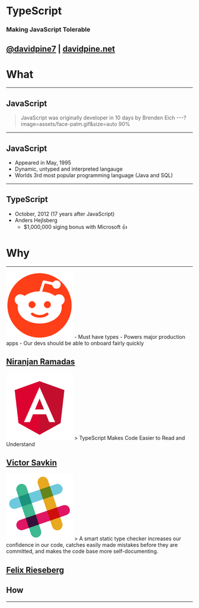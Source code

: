 # TypeScript
### Making JavaScript Tolerable
[@davidpine7](https://twitter.com/davidpine7) | [davidpine.net](http://davidpine.net/)
---
# What
---
## JavaScript
> JavaScript was originally developer in 10 days by Brenden Eich
---?image=assets/face-palm.gif&size=auto 90%
---
## JavaScript
- Appeared in May, 1995
- Dynamic, untyped and interpreted langauge
- Worlds 3rd most popular programming language (Java and SQL)
---
## TypeScript
- October, 2012 (17 years after JavaScript)
- Anders Hejlsberg
  - $1,000,000 siging bonus with Microsoft :thumbsup: 
# Why
---
<img src="assets/reddit.png" height="180" />
- Must have types
- Powers major production apps
- Our devs should be able to onboard fairly quickly

[Niranjan Ramadas](https://redditblog.com/2017/06/30/why-we-chose-typescript/)
---
<img src="assets/angular.png" height="180" />
> TypeScript Makes Code Easier to Read and Understand 

[Victor Savkin](https://vsavkin.com/writing-angular-2-in-typescript-1fa77c78d8e8)
---
<img src="assets/slack.png" height="180" />
> A smart static type checker increases our confidence in our code, catches easily made mistakes before they are committed, and makes the code base more self-documenting.

[Felix Rieseberg](https://slack.engineering/typescript-at-slack-a81307fa288d)
---

## How
---

